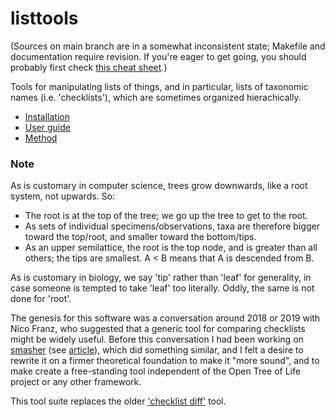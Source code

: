 # listtools

(Sources on main branch are in a somewhat inconsistent state; Makefile
and documentation require revision.  If you're eager to get going, you should probably first check [this cheat sheet](doc/plugin-cheat.md).)

Tools for manipulating lists of things, and in particular, lists of taxonomic
names (i.e. 'checklists'), which are sometimes organized hierachically.

* [Installation](doc/guide.md#installation)
* [User guide](doc/guide.md)
* [Method](doc/method.md)

### Note

As is customary in computer science, trees grow downwards, like a root
system, not upwards.  So:

 * The root is at the top of the tree; we go up
   the tree to get to the root.
 * As sets of individual specimens/observations, taxa are therefore
   bigger toward the top/root, and smaller toward the bottom/tips.
 * As an upper semilattice, the root is the top node, and
   is greater than all others; the tips are smallest.  A < B means that
   A is descended from B.

As is customary in biology, we say 'tip' rather than 'leaf' for
generality, in case someone is tempted to take 'leaf' too literally.
Oddly, the same is not done for 'root'.

The genesis for this software was a conversation around 2018 or 2019
with Nico Franz, who suggested that a generic tool for comparing
checklists might be widely useful.  Before this conversation I had been working on
[smasher](https://github.com/opentreeoflife/reference-taxonomy/) (see
[article](https://doi.org/10.3897/BDJ.5.e12581)), which did something
similar, and I felt a desire to rewrite it on a firmer theoretical
foundation to make it "more sound", and to make create a free-standing
tool independent of the Open Tree of Life project or any other framework.

This tool suite replaces the older ['checklist
diff'](https://github.com/jar398/cldiff) tool.

